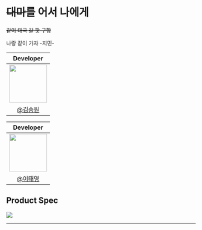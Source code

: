<html>
  <head>
    <link href="./style.css" rel="stylesheet">
  </head>
<body>
  <h1><s>대마</s>를 어서 나에게</h1>
  
  <s>같이 태국 갈 팟 구함</s>
  <p>나랑 같이 가자 -지민-</p>

  <div align="center">
    
  <div class="peoples">
    
  <div>
    
  |                                                     Developer                                                     |
  |:-----------------------------------------------------------------------------------------------------------------:|
  | [<img src="https://avatars.githubusercontent.com/u/107746917?s=460&v=4" width="100">](https://github.com/ori0o0p) |
  |                                   <a href="https://github.com/ori0o0p">@김승원</a>                                |

  </div>

  <div>

  |                                                     Developer                                                     |
  |:-----------------------------------------------------------------------------------------------------------------:|
  | [<img src="https://avatars.githubusercontent.com/u/66201947?v=4" width="100">](https://github.com/daybreak312)    |
  |                                   <a href="https://github.com/daybreak312">@이태영</a>                            |

  </div>
  
  </div>

    
  </div>
  
</body>

## Product Spec
<img src="https://github.com/daemawiki/daemawiki_back/assets/107746917/35325c41-8459-4a3b-8ee1-8eb4abce94ed">

---

</html>
